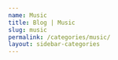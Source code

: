 ```yaml
---
name: Music
title: Blog | Music
slug: music
permalink: /categories/music/
layout: sidebar-categories
---
```

